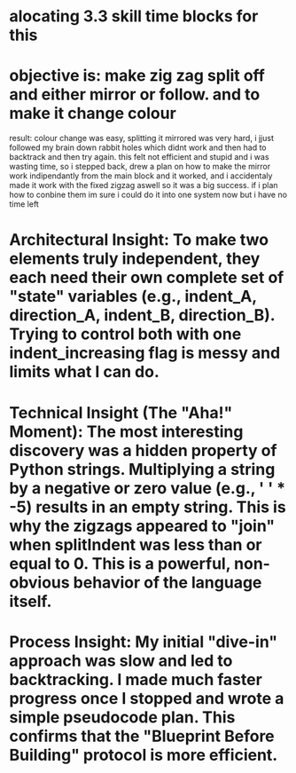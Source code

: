 # alocating 3.3 skill time blocks for this
# objective is: make zig zag split off and either mirror or follow. and to make it change colour
result: colour change was easy, splitting it mirrored was very hard, i jjust followed my brain down rabbit holes which didnt work and then
        had to backtrack and then try again. this felt not efficient and stupid and i was wasting time, so i stepped back, drew a plan on
        how to make the mirror work indipendantly from the main block and it worked, and i accidentaly made it work with the fixed zigzag
        aswell so it was a big success. if i plan how to conbine them im sure i could do it into one system now but i have no time left

# Architectural Insight: To make two elements truly independent, they each need their own complete set of "state" variables (e.g., indent_A, direction_A, indent_B, direction_B). Trying to control both with one indent_increasing flag is messy and limits what I can do.

# Technical Insight (The "Aha!" Moment): The most interesting discovery was a hidden property of Python strings. Multiplying a string by a negative or zero value (e.g., ' ' * -5) results in an empty string. This is why the zigzags appeared to "join" when splitIndent was less than or equal to 0. This is a powerful, non-obvious behavior of the language itself.

# Process Insight: My initial "dive-in" approach was slow and led to backtracking. I made much faster progress once I stopped and wrote a simple pseudocode plan. This confirms that the "Blueprint Before Building" protocol is more efficient.

